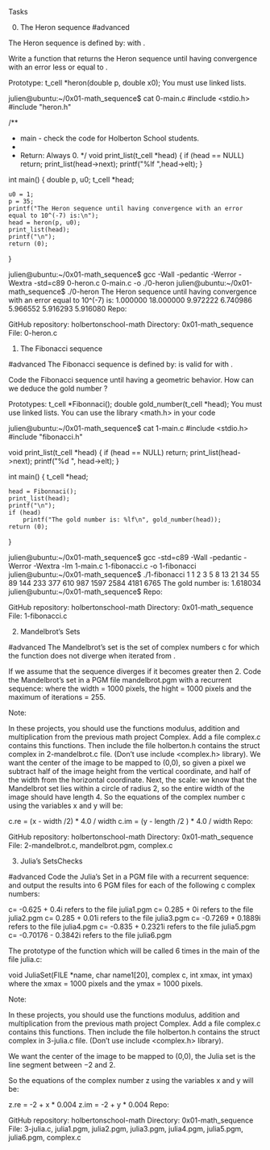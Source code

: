 Tasks

0. The Heron sequence
#advanced

The Heron sequence is defined by:  with .

Write a function that returns the Heron sequence until having convergence with an error less or equal to .

Prototype: t_cell *heron(double p, double x0);
You must use linked lists.


julien@ubuntu:~/0x01-math_sequence$ cat 0-main.c
#include <stdio.h>
#include "heron.h"

/**
 * main - check the code for Holberton School students.
 *
 * Return: Always 0.
 */
void print_list(t_cell *head)
{
    if (head == NULL)
       return;
    print_list(head->next);
    printf("%lf ",head->elt);
}

int main()
{
    double p, u0;
    t_cell *head;

    u0 = 1;
    p = 35;
    printf("The Heron sequence until having convergence with an error equal to 10^(-7) is:\n");
    head = heron(p, u0);
    print_list(head); 
    printf("\n");
    return (0);
}

julien@ubuntu:~/0x01-math_sequence$ gcc -Wall -pedantic -Werror -Wextra -std=c89 0-heron.c 0-main.c -o ./0-heron
julien@ubuntu:~/0x01-math_sequence$ ./0-heron
The Heron sequence until having convergence with an error equal to 10^(-7) is:
1.000000 18.000000 9.972222 6.740986 5.966552 5.916293 5.916080
Repo:

GitHub repository: holbertonschool-math
Directory: 0x01-math_sequence
File: 0-heron.c
  
1. The Fibonacci sequence

#advanced
The Fibonacci sequence is defined by:  is valid for  with .

Code the Fibonacci sequence until having a geometric behavior. How can we deduce the gold number ?

Prototypes: t_cell *Fibonnaci(); double gold_number(t_cell *head);
You must use linked lists.
You can use the library <math.h> in your code


julien@ubuntu:~/0x01-math_sequence$ cat 1-main.c 
#include <stdio.h>
#include "fibonacci.h"

void print_list(t_cell *head)
{
    if (head == NULL)
        return;
    print_list(head->next);
    printf("%d ", head->elt);
}

int main()
{
    t_cell *head;

    head = Fibonnaci();
    print_list(head);
    printf("\n");
    if (head)
        printf("The gold number is: %lf\n", gold_number(head));
    return (0);
}

julien@ubuntu:~/0x01-math_sequence$ gcc -std=c89 -Wall -pedantic -Werror -Wextra -lm 1-main.c 1-fibonacci.c -o 1-fibonacci
julien@ubuntu:~/0x01-math_sequence$ ./1-fibonacci
1 1 2 3 5 8 13 21 34 55 89 144 233 377 610 987 1597 2584 4181 6765
The gold number is: 1.618034
julien@ubuntu:~/0x01-math_sequence$
Repo:

GitHub repository: holbertonschool-math
Directory: 0x01-math_sequence
File: 1-fibonacci.c
  
2. Mandelbrot’s Sets

#advanced
The Mandelbrot’s set is the set of complex numbers c for which the function  does not diverge when iterated from .

If we assume that the sequence  diverges if it becomes greater then 2. Code the Mandelbrot’s set in a PGM file mandelbrot.pgm with a recurrent sequence:  where the width = 1000 pixels, the hight = 1000 pixels and the maximum of iterations = 255.



Note:

In these projects, you should use the functions modulus, addition and multiplication from the previous math project Complex. Add a file complex.c contains this functions. Then include the file holberton.h contains the struct complex in 2-mandelbrot.c file. (Don’t use include <complex.h> library).
We want the center of the image to be mapped to (0,0), so given a pixel we subtract half of the image height from the vertical coordinate, and half of the width from the horizontal coordinate. Next, the scale: we know that the Mandelbrot set lies within a circle of radius 2, so the entire width of the image should have length 4.
So the equations of the complex number c using the variables x and y will be:

c.re = (x - width /2) * 4.0 /  width
c.im = (y - length /2 ) * 4.0 /  width
Repo:

GitHub repository: holbertonschool-math
Directory: 0x01-math_sequence
File: 2-mandelbrot.c, mandelbrot.pgm, complex.c
  
3. Julia’s SetsChecks

#advanced
Code the Julia’s Set in a PGM file with a recurrent sequence:  and output the results into 6 PGM files for each of the following c complex numbers:

c= -0.625 + 0.4i refers to the file julia1.pgm
c= 0.285 + 0i refers to the file julia2.pgm
c= 0.285 + 0.01i refers to the file julia3.pgm
c= -0.7269 + 0.1889i refers to the file julia4.pgm
c= -0.835 + 0.2321i refers to the file julia5.pgm
c= -0.70176 - 0.3842i refers to the file julia6.pgm
     

The prototype of the function which will be called 6 times in the main of the file julia.c:

void JuliaSet(FILE *name, char name1[20], complex c, int xmax, int ymax) where the xmax = 1000 pixels and the ymax = 1000 pixels.

Note:

In these projects, you should use the functions modulus, addition and multiplication from the previous math project Complex. Add a file complex.c contains this functions. Then include the file holberton.h contains the struct complex in 3-julia.c file. (Don’t use include <complex.h> library).

We want the center of the image to be mapped to (0,0), the Julia set is the line segment between −2 and 2.

So the equations of the complex number z using the variables x and y will be:

z.re = -2 + x * 0.004
z.im = -2 + y * 0.004
Repo:

GitHub repository: holbertonschool-math
Directory: 0x01-math_sequence
File: 3-julia.c, julia1.pgm, julia2.pgm, julia3.pgm, julia4.pgm, julia5.pgm, julia6.pgm, complex.c

